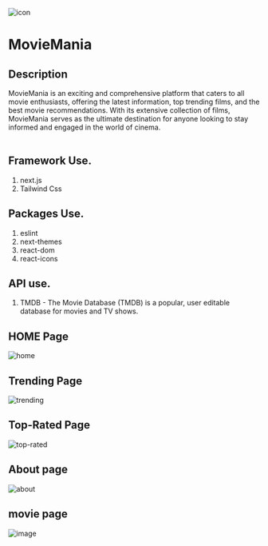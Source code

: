![icon](https://github.com/Pranay36/MovieMania/assets/98728524/5f747761-4e96-4698-b84e-83e964cfe6bd)
# MovieMania 

## Description
 MovieMania is an exciting and comprehensive platform that caters to all movie enthusiasts, offering the latest information, top trending films, and the best movie recommendations. With its extensive collection of films, MovieMania serves as the ultimate destination for anyone looking to stay informed and engaged in the world of cinema.
<br />
<br />


## Framework Use.
1. next.js
2. Tailwind Css


## Packages Use.
1. eslint
2. next-themes
3. react-dom
4. react-icons


## API use.
1. TMDB - The Movie Database (TMDB) is a popular, user editable database for movies and TV shows.


## HOME Page
![home](https://github.com/Pranay36/MovieMania/blob/main/assets/98728524/40bbf96e-b87b-46b0-8fa1-3a4497659011.png)

## Trending Page
![trending](https://github.com/Pranay36/MovieMania/blob/main/assets/98728524/6c360b87-b667-40fe-80d2-067e21f8a692.png)

## Top-Rated Page
![top-rated](https://github.com/Pranay36/MovieMania/blob/main/assets/98728524/97ba7ac9-105d-4c39-b38d-2ec548a564c5.png)

## About page
![about](https://github.com/Pranay36/MovieMania/blob/main/assets/98728524/45c754ec-e625-496d-a78e-cccffe0c5b41.png)

## movie page
![image](https://github.com/Pranay36/MovieMania/blob/main/assets/98728524/daf8cca0-a510-48ad-a6b4-a4db13d795ff.png)


















